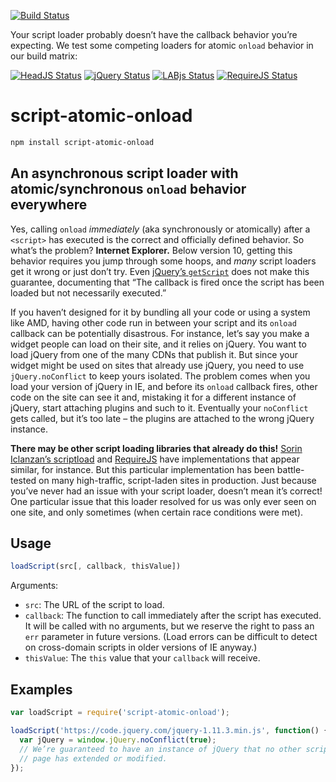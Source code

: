 [![Build Status][trav_img]][trav_site]

Your script loader probably doesn’t have the callback behavior you’re expecting.
We test some competing loaders for atomic `onload` behavior in our build matrix:

[![HeadJS Status][headjs_img]][trav_site]
[![jQuery Status][jquery_img]][trav_site]
[![LABjs Status][labjs_img]][trav_site]
[![RequireJS Status][requirejs_img]][trav_site]

# script-atomic-onload

```bash
npm install script-atomic-onload
```

## An asynchronous script loader with atomic/synchronous `onload` behavior everywhere

Yes, calling `onload` *immediately* (aka synchronously or atomically) after a
`<script>` has executed is the correct and officially defined behavior. So
what’s the problem? **Internet Explorer.** Below version 10, getting this
behavior requires you jump through some hoops, and *many* script loaders get it
wrong or just don’t try. Even [jQuery’s `getScript`](https://api.jquery.com/jquery.getscript/)
does not make this guarantee, documenting that “The callback is fired once the
script has been loaded but not necessarily executed.”

If you haven’t designed for it by bundling all your code or using a system
like AMD, having other code run in between your script and its `onload`
callback can be potentially disastrous. For instance, let’s say you make a
widget people can load on their site, and it relies on jQuery. You want to load
jQuery from one of the many CDNs that publish it. But since your widget might
be used on sites that already use jQuery, you need to use `jQuery.noConflict` to
keep yours isolated. The problem comes when you load your version of jQuery in
IE, and before its `onload` callback fires, other code on the site can see it
and, mistaking it for a different instance of jQuery, start attaching plugins
and such to it. Eventually your `noConflict` gets called, but it’s too late –
the plugins are attached to the wrong jQuery instance.

**There may be other script loading libraries that already do this!**
[Sorin Iclanzan’s scriptload](https://github.com/RealGeeks/scriptload) and
[RequireJS](http://requirejs.org/) have implementations that appear similar, for
instance. But this particular implementation has been battle-tested on many
high-traffic, script-laden sites in production. Just because you’ve never had
an issue with your script loader, doesn’t mean it’s correct! One particular
issue that this loader resolved for us was only ever seen on one site, and only
sometimes (when certain race conditions were met).

## Usage

```javascript
loadScript(src[, callback, thisValue])
```

Arguments:

* `src`: The URL of the script to load.
* `callback`: The function to call immediately after the script has executed. It
  will be called with no arguments, but we reserve the right to pass an `err`
  parameter in future versions. (Load errors can be difficult to detect on
  cross-domain scripts in older versions of IE anyway.)
* `thisValue`: The `this` value that your `callback` will receive.

## Examples

```javascript
var loadScript = require('script-atomic-onload');

loadScript('https://code.jquery.com/jquery-1.11.3.min.js', function() {
  var jQuery = window.jQuery.noConflict(true);
  // We’re guaranteed to have an instance of jQuery that no other script on the
  // page has extended or modified.
});
```

[trav_img]: https://img.shields.io/travis/exogen/script-atomic-onload/master.svg
[headjs_img]: http://travis-matrix.herokuapp.com/exogen/script-atomic-onload?branch=master&env=TEST_LOADER=jquery&label=HeadJS
[jquery_img]: http://travis-matrix.herokuapp.com/exogen/script-atomic-onload?branch=master&env=TEST_LOADER=headjs&label=jQuery
[labjs_img]: http://travis-matrix.herokuapp.com/exogen/script-atomic-onload?branch=master&env=TEST_LOADER=labjs&label=LABjs
[requirejs_img]: http://travis-matrix.herokuapp.com/exogen/script-atomic-onload?branch=master&env=TEST_LOADER=requirejs&label=RequireJS
[trav_site]: https://travis-ci.org/exogen/script-atomic-onload
